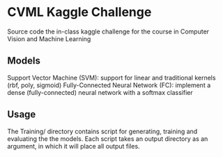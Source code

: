 # CVML Kaggle Challenge
Source code the in-class kaggle challenge for the course in Computer Vision and Machine Learning

## Models
Support Vector Machine (SVM): support for linear and traditional kernels (rbf, poly, sigmoid)
Fully-Connected Neural Network (FC): implement a dense (fully-connected) neural network with a softmax classifier

## Usage
The Training/ directory contains script for generating, training and evaluating the the models. Each script takes an output directory as an argument, in which it will place all output files.
